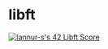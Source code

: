 # libft

[![lannur-s's 42 Libft Score](https://badge42.vercel.app/api/v2/cllaz5g89004008jx96snhdbq/project/3081774)](https://github.com/JaeSeoKim/badge42)
